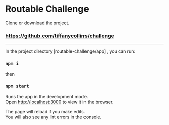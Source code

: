 # Routable Challenge

Clone or download the project.

### https://github.com/tiffanycollins/challenge

---

In the project directory [routable-challenge/app] , you can run:

### `npm i`
then
### `npm start`

Runs the app in the development mode.<br>
Open [http://localhost:3000](http://localhost:3000) to view it in the browser.

The page will reload if you make edits.<br>
You will also see any lint errors in the console.
